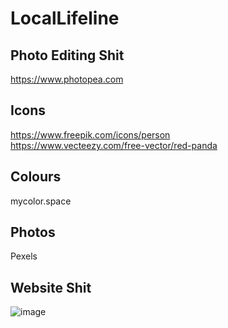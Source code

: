 # LocalLifeline
## Photo Editing Shit
https://www.photopea.com
## Icons
https://www.freepik.com/icons/person <br>
https://www.vecteezy.com/free-vector/red-panda
## Colours
mycolor.space
## Photos
Pexels

## Website Shit
![image](https://github.com/Zaheer-Emeran/Project_Assets/assets/162816701/7e63a8e9-d340-4a4e-be0e-bdb4bc823dda)
